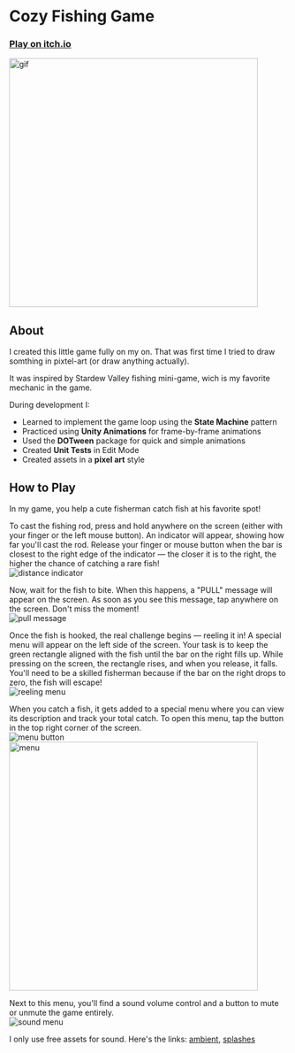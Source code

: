 # Cozy Fishing Game
### <a href="https://bekkervu.itch.io/cozy-fishing">Play on itch.io</a>
<img src="https://github.com/user-attachments/assets/1f78c7a8-55a9-498a-bc13-97c111187c29" alt="gif" width="450px">

## About
<p>
  I created this little game fully on my on. That was first time I tried to draw somthing in pixtel-art (or draw anything actually).
</p>
<p>
  It was inspired by Stardew Valley fishing mini-game, wich is my favorite mechanic in the game. 
</p>
<p>
During development I:
<ul>
  <li> Learned to implement the game loop using the <b>State Machine</b> pattern </li>
  <li> Practiced using <b>Unity Animations</b> for frame-by-frame animations </li>
  <li> Used the <b>DOTween</b> package for quick and simple animations </li>
  <li> Created <b>Unit Tests</b> in Edit Mode </li>
  <li> Created assets in a <b>pixel art</b> style </li>
</ul>
</p>

## How to Play
<p>
  In my game, you help a cute fisherman catch fish at his favorite spot!
</p>
<p>
  To cast the fishing rod, press and hold anywhere on the screen (either with your finger or the left mouse button). An indicator will appear, showing how far you'll cast the rod. Release your finger or mouse button when the bar is closest to the right edge of the indicator — the closer it is to the right, the higher the chance of catching a rare fish!
  <br>
  <img src="https://github.com/user-attachments/assets/cfba4b9e-3eb6-48e4-8185-f7678a3040f3" alt="distance indicator">
</p>
<p>
  Now, wait for the fish to bite. When this happens, a "PULL" message will appear on the screen. As soon as you see this message, tap anywhere on the screen. Don't miss the moment! <br>
  <img src="https://github.com/user-attachments/assets/2abccdf7-596a-4920-8924-12f4e673242a" alt="pull message">
</p>
<p>
  Once the fish is hooked, the real challenge begins — reeling it in! A special menu will appear on the left side of the screen. Your task is to keep the green rectangle aligned with the fish until the bar on the right fills up. While pressing on the screen, the rectangle rises, and when you release, it falls. You'll need to be a skilled fisherman because if the bar on the right drops to zero, the fish will escape!
  <br>
  <img src="https://github.com/user-attachments/assets/4e138158-584f-4efb-91f0-30e55e729fb0" alt="reeling menu">
</p>
<p>
  When you catch a fish, it gets added to a special menu where you can view its description and track your total catch. To open this menu, tap the button in the top right corner of the screen.
  <br>
  <img src="https://github.com/user-attachments/assets/6909e18e-6951-4eb7-a344-17f7becefc73" alt="menu button">
  <img src="https://github.com/user-attachments/assets/3f5c6ffc-c025-452b-8d06-25dcb748fa48" alt="menu" width="450px">
</p>
<p>
  Next to this menu, you'll find a sound volume control and a button to mute or unmute the game entirely. <br>
  <img src="https://github.com/user-attachments/assets/850c93c8-5162-489d-b7ce-e8a283e80188" alt="sound menu">
</p>
<p>
  I only use free assets for sound. Here's the links: <a href="https://assetstore.unity.com/packages/audio/ambient/nature/nature-essentials-208227#description">ambient</a>, <a href="https://assetstore.unity.com/packages/audio/sound-fx/foley/water-splash-pack-14039">splashes</a>
</p>

